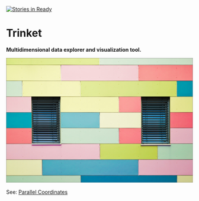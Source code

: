 [![Stories in Ready](https://badge.waffle.io/DistrictDataLabs/trinket.png?label=ready&title=Ready)](https://waffle.io/DistrictDataLabs/trinket)
# Trinket
**Multidimensional data explorer and visualization tool.**

[![Colorful Wall](docs/img/wall.jpg)](https://flic.kr/p/75C2ac)

See: [Parallel Coordinates](http://homes.cs.washington.edu/~jheer//files/zoo/ex/stats/parallel.html)
